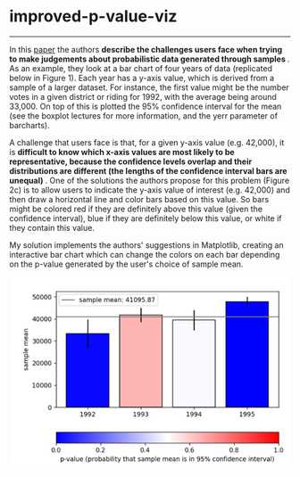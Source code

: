 # improved-p-value-viz
---

In this [paper](https://www.microsoft.com/en-us/research/wp-content/uploads/2016/02/Ferreira_Fisher_Sample_Oriented_Tasks.pdf) the authors <b> describe the challenges users face when trying to make judgements about probabilistic data generated through samples </b>. As an example, they look at a bar chart of four years of data (replicated below in Figure 1). Each year has a y-axis value, which is derived from a sample of a larger dataset. For instance, the first value might be the number votes in a given district or riding for 1992, with the average being around 33,000. On top of this is plotted the 95% confidence interval for the mean (see the boxplot lectures for more information, and the yerr parameter of barcharts).

A challenge that users face is that, for a given y-axis value (e.g. 42,000), it is <b> difficult to know which x-axis values are most likely to be representative, because the confidence levels overlap and their distributions are different (the lengths of the confidence interval bars are unequal) </b>. One of the solutions the authors propose for this problem (Figure 2c) is to allow users to indicate the y-axis value of interest (e.g. 42,000) and then draw a horizontal line and color bars based on this value. So bars might be colored red if they are definitely above this value (given the confidence interval), blue if they are definitely below this value, or white if they contain this value.

My solution implements the authors' suggestions in Matplotlib, creating an interactive bar chart which can change the colors on each bar depending on the p-value generated by the user's choice of sample mean.

![](https://github.com/mattguev/improved-p-value-viz/blob/main/P-Value%20Sample%201.png?raw=true)
